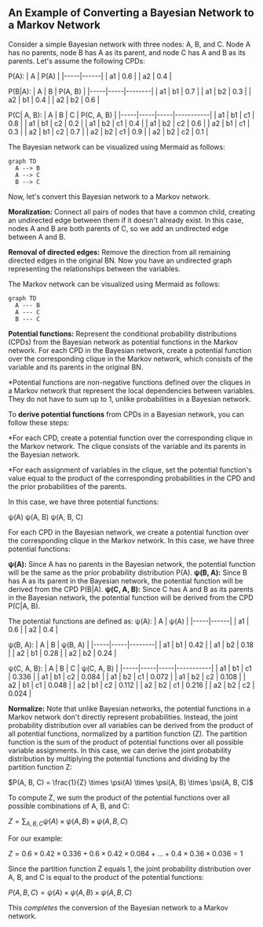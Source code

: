 ## An Example of Converting a Bayesian Network to a Markov Network

Consider a simple Bayesian network with three nodes: A, B, and C. Node A has no parents, node B has A as its parent, and node C has A and B as its parents. Let's assume the following CPDs:

P(A):
|  A  | P(A) |
|-----|------|
|  a1 |  0.6 |
|  a2 |  0.4 |

P(B|A):
|  A  |  B  | P(A, B) |
|-----|-----|--------|
|  a1 |  b1 |   0.7  |
|  a1 |  b2 |   0.3  |
|  a2 |  b1 |   0.4  |
|  a2 |  b2 |   0.6  |

P(C| A, B):
|  A  |  B  |  C  | P(C, A, B) |
|-----|-----|-----|-----------|
|  a1 |  b1 |  c1 |    0.8     |
|  a1 |  b1 |  c2 |    0.2     |
|  a1 |  b2 |  c1 |    0.4     |
|  a1 |  b2 |  c2 |    0.6     |
|  a2 |  b1 |  c1 |    0.3     |
|  a2 |  b1 |  c2 |    0.7     |
|  a2 |  b2 |  c1 |    0.9     |
|  a2 |  b2 |  c2 |    0.1     |

The Bayesian network can be visualized using Mermaid as follows:

```mermaid
graph TD
  A --> B
  A --> C
  B --> C
```
Now, let's convert this Bayesian network to a Markov network.

**Moralization:** Connect all pairs of nodes that have a common child, creating an undirected edge between them if it doesn't already exist. In this case, nodes A and B are both parents of C, so we add an undirected edge between A and B.

**Removal of directed edges:** Remove the direction from all remaining directed edges in the original BN. Now you have an undirected graph representing the relationships between the variables.

The Markov network can be visualized using Mermaid as follows:


```mermaid
graph TD
  A --- B
  A --- C
  B --- C
```
**Potential functions:** Represent the conditional probability distributions (CPDs) from the Bayesian network as potential functions in the Markov network. For each CPD in the Bayesian network, create a potential function over the corresponding clique in the Markov network, which consists of the variable and its parents in the original BN. 

*Potential functions are non-negative functions defined over the cliques in a Markov network that represent the local dependencies between variables. They do not have to sum up to 1, unlike probabilities in a Bayesian network.

To **derive potential functions** from CPDs in a Bayesian network, you can follow these steps:

*For each CPD, create a potential function over the corresponding clique in the Markov network. The clique consists of the variable and its parents in the Bayesian network.

*For each assignment of variables in the clique, set the potential function's value equal to the product of the corresponding probabilities in the CPD and the prior probabilities of the parents.

In this case, we have three potential functions:

ψ(A)
ψ(A, B)
ψ(A, B, C)

For each CPD in the Bayesian network, we create a potential function over the corresponding clique in the Markov network. In this case, we have three potential functions:

**ψ(A):** Since A has no parents in the Bayesian network, the potential function will be the same as the prior probability distribution P(A).
**ψ(B, A):** Since B has A as its parent in the Bayesian network, the potential function will be derived from the CPD P(B|A).
**ψ(C, A, B):** Since C has A and B as its parents in the Bayesian network, the potential function will be derived from the CPD P(C|A, B).

The potential functions are defined as:
ψ(A):
|  A  | ψ(A) |
|-----|------|
|  a1 |  0.6 |
|  a2 |  0.4 |

ψ(B, A):
|  A  |  B  | ψ(B, A) |
|-----|-----|--------|
|  a1 |  b1 |   0.42  |
|  a1 |  b2 |   0.18  |
|  a2 |  b1 |   0.28  |
|  a2 |  b2 |   0.24  |

ψ(C, A, B):
|  A  |  B  |  C  | ψ(C, A, B) |
|-----|-----|-----|-----------|
|  a1 |  b1 |  c1 |    0.336   |
|  a1 |  b1 |  c2 |    0.084   |
|  a1 |  b2 |  c1 |    0.072   |
|  a1 |  b2 |  c2 |    0.108   |
|  a2 |  b1 |  c1 |    0.048   |
|  a2 |  b1 |  c2 |    0.112   |
|  a2 |  b2 |  c1 |    0.216   |
|  a2 |  b2 |  c2 |    0.024   |


**Normalize:** Note that unlike Bayesian networks, the potential functions in a Markov network don't directly represent probabilities. Instead, the joint probability distribution over all variables can be derived from the product of all potential functions, normalized by a partition function (Z). The partition function is the sum of the product of potential functions over all possible variable assignments.
In this case, we can derive the joint probability distribution by multiplying the potential functions and dividing by the partition function Z:

$P(A, B, C) = \frac{1}{Z} \times \psi(A) \times \psi(A, B) \times \psi(A, B, C)$

To compute Z, we sum the product of the potential functions over all possible combinations of A, B, and C:

$Z = \sum_{A, B, C} \psi(A) \times \psi(A, B) \times \psi(A, B, C)$

For our example:

$Z = 0.6 \times 0.42 \times 0.336 + 0.6 \times 0.42 \times 0.084 + ... + 0.4 \times 0.36 \times 0.036 = 1$

Since the partition function Z equals 1, the joint probability distribution over A, B, and C is equal to the product of the potential functions:

$P(A, B, C) = \psi(A) \times \psi(A, B) \times \psi(A, B, C)$

This *completes* the conversion of the Bayesian network to a Markov network.
